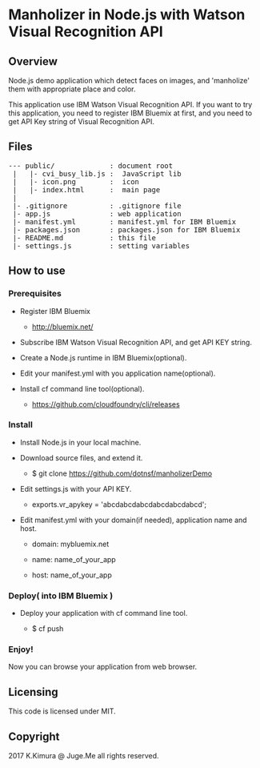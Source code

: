 # Manholizer in Node.js with Watson Visual Recognition API

## Overview

Node.js demo application which detect faces on images, and 'manholize' them with appropriate place and color.

This application use IBM Watson Visual Recognition API. If you want to try this application, you need to register IBM Bluemix at first, and you need to get API Key string of Visual Recognition API.

## Files

<pre>
--- public/             : document root
 |   |- cvi_busy_lib.js :  JavaScript lib
 |   |- icon.png        :  icon
 |   |- index.html      :  main page
 |
 |- .gitignore          : .gitignore file
 |- app.js              : web application
 |- manifest.yml        : manifest.yml for IBM Bluemix
 |- packages.json       : packages.json for IBM Bluemix
 |- README.md           : this file
 |- settings.js         : setting variables
</pre>

## How to use

### Prerequisites

- Register IBM Bluemix

    * http://bluemix.net/

- Subscribe IBM Watson Visual Recognition API, and get API KEY string.

- Create a Node.js runtime in IBM Bluemix(optional).

- Edit your manifest.yml with you application name(optional).

- Install cf command line tool(optional).

    * https://github.com/cloudfoundry/cli/releases

### Install

- Install Node.js in your local machine.

- Download source files, and extend it.

    * $ git clone https://github.com/dotnsf/manholizerDemo

- Edit settings.js with your API KEY.

    * exports.vr_apykey = 'abcdabcdabcdabcdabcdabcd';

- Edit manifest.yml with your domain(if needed), application name and host.

    * domain: mybluemix.net

    * name: name_of_your_app

    * host: name_of_your_app

### Deploy( into IBM Bluemix )

- Deploy your application with cf command line tool.

    * $ cf push

### Enjoy!

Now you can browse your application from web browser.

## Licensing

This code is licensed under MIT.

## Copyright

2017 K.Kimura @ Juge.Me all rights reserved.






